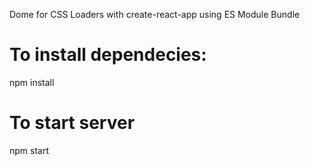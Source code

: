 Dome for CSS Loaders with create-react-app using ES Module Bundle

# To install dependecies:

npm install

# To start server

npm start